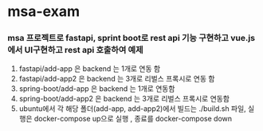 # msa-exam
### msa 프로젝트로 fastapi, sprint boot로 rest api 기능 구현하고 vue.js에서 UI구현하고 rest api 호출하여 예제

1. fastapi/add-app 은 backend 는 1개로 연동 함 
2. fastapi/add-app2 은 backend 는 3개로 리벌스 프록시로 연동 함 
3. spring-boot/add-app 은 backend 는 1개로 연동함 
4. spring-boot/add-app2 은 backend 는 3개로 리벌스 프록시로 연동함 
5. ubuntu에서 각 해당 폴더(add-app, add-app2)에서 빌드는 ./build.sh 파일, 실행은 docker-compose up으로 실행 , 종료를  docker-compose down
